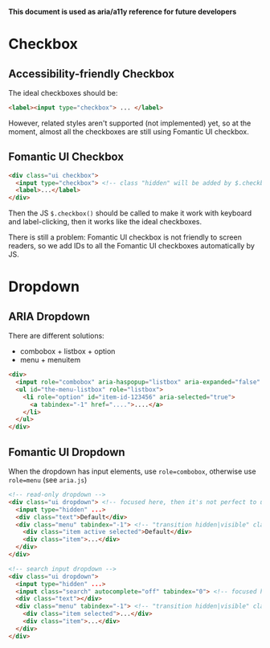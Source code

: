 **This document is used as aria/a11y reference for future developers**

# Checkbox

## Accessibility-friendly Checkbox

The ideal checkboxes should be:

```html
<label><input type="checkbox"> ... </label>
```

However, related styles aren't supported (not implemented) yet, so at the moment, almost all the checkboxes are still using Fomantic UI checkbox.

## Fomantic UI Checkbox

```html
<div class="ui checkbox">
  <input type="checkbox"> <!-- class "hidden" will be added by $.checkbox() -->
  <label>...</label>
</div>
```

Then the JS `$.checkbox()` should be called to make it work with keyboard and label-clicking, then it works like the ideal checkboxes.

There is still a problem: Fomantic UI checkbox is not friendly to screen readers, so we add IDs to all the Fomantic UI checkboxes automatically by JS.

# Dropdown

## ARIA Dropdown

There are different solutions:

* combobox + listbox + option
* menu + menuitem

```html
<div>
  <input role="combobox" aria-haspopup="listbox" aria-expanded="false" aria-controls="the-menu-listbox" aria-activedescendant="item-id-123456">
  <ul id="the-menu-listbox" role="listbox">
    <li role="option" id="item-id-123456" aria-selected="true">
      <a tabindex="-1" href="....">....</a>
    </li>
  </ul>
</div>
```


## Fomantic UI Dropdown

When the dropdown has input elements, use `role=combobox`, otherwise use `role=menu` (see `aria.js`)

```html
<!-- read-only dropdown -->
<div class="ui dropdown"> <!-- focused here, then it's not perfect to use aria-activedescendant to point to the menu item -->
  <input type="hidden" ...>
  <div class="text">Default</div>
  <div class="menu" tabindex="-1"> <!-- "transition hidden|visible" classes will be added by $.dropdown() and when the dropdown is working -->
    <div class="item active selected">Default</div>
    <div class="item">...</div>
  </div>
</div>

<!-- search input dropdown -->
<div class="ui dropdown">
  <input type="hidden" ...>
  <input class="search" autocomplete="off" tabindex="0"> <!-- focused here -->
  <div class="text"></div>
  <div class="menu" tabindex="-1"> <!-- "transition hidden|visible" classes will be added by $.dropdown() and when the dropdown is working -->
    <div class="item selected">...</div>
    <div class="item">...</div>
  </div>
</div>
```
